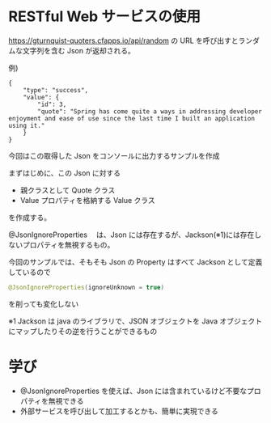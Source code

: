 # RESTful Web サービスの使用

https://gturnquist-quoters.cfapps.io/api/random
の URL を呼び出すとランダムな文字列を含む Json が返却される。

例)

```
{
    "type": "success",
    "value": {
        "id": 3,
        "quote": "Spring has come quite a ways in addressing developer enjoyment and ease of use since the last time I built an application using it."
    }
}
```

今回はこの取得した Json をコンソールに出力するサンプルを作成

まずはじめに、この Json に対する

- 親クラスとして Quote クラス
- Value プロパティを格納する Value クラス

を作成する。

@JsonIgnoreProperties 　は、Json には存在するが、Jackson(※1)には存在しないプロパティを無視するもの。

今回のサンプルでは、そもそも Json の Property はすべて Jackson として定義しているので

```java
@JsonIgnoreProperties(ignoreUnknown = true)
```

を削っても変化しない

※1 Jackson は java のライブラリで、JSON オブジェクトを Java オブジェクトにマップしたりその逆を行うことができるもの

# 学び

- @JsonIgnoreProperties を使えば、Json には含まれているけど不要なプロパティを無視できる
- 外部サービスを呼び出して加工するとかも、簡単に実現できる
